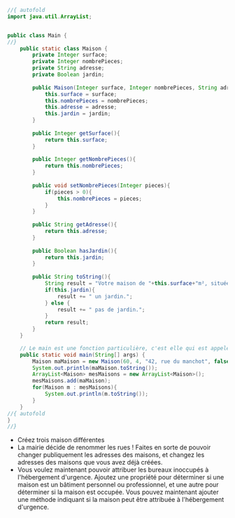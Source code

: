 ```java runnable
//{ autofold
import java.util.ArrayList;


public class Main {
//}
    public static class Maison {
        private Integer surface;
        private Integer nombrePieces;
        private String adresse;
        private Boolean jardin;
    
        public Maison(Integer surface, Integer nombrePieces, String adresse, Boolean jardin){
            this.surface = surface;
            this.nombrePieces = nombrePieces;
            this.adresse = adresse;
            this.jardin = jardin;
        }
    
        public Integer getSurface(){
            return this.surface;
        }
    
        public Integer getNombrePieces(){
            return this.nombrePieces;
        }
    
        public void setNombrePieces(Integer pieces){
            if(pieces > 0){
                this.nombrePieces = pieces;
            }
        }
    
        public String getAdresse(){
            return this.adresse;
        }
    
        public Boolean hasJardin(){
            return this.jardin;
        }
    
        public String toString(){
            String result = "Votre maison de "+this.surface+"m², située au "+this.adresse+", a "+this.nombrePieces+" pièces et ";
            if(this.jardin){
                result += " un jardin.";
            } else {
                result += " pas de jardin.";
            }
            return result;
        }
    }

    // Le main est une fonction particulière, c'est elle qui est appelée quand on exécute le programme. 
    public static void main(String[] args) {
        Maison maMaison = new Maison(60, 4, "42, rue du manchot", false);
        System.out.println(maMaison.toString());
        ArrayList<Maison> mesMaisons = new ArrayList<Maison>();
        mesMaisons.add(maMaison);
        for(Maison m : mesMaisons){
            System.out.println(m.toString());
        }
    }
//{ autofold    
}
//}

```

- Créez trois maison différentes
- La mairie décide de renommer les rues ! Faites en sorte de pouvoir changer publiquement les adresses des maisons, et changez les adresses des maisons que vous avez déjà créées.
- Vous voulez maintenant pouvoir attribuer les bureaux inoccupés à l'hébergement d'urgence. Ajoutez une propriété pour déterminer si une maison est un bâtiment personnel ou professionnel, et une autre pour déterminer si la maison est occupée. Vous pouvez maintenant ajouter une méthode indiquant si la maison peut être attribuée à l'hébergement d'urgence.